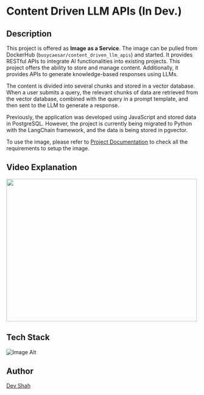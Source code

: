 # Content Driven LLM APIs (In Dev.)

## Description

This project is offered as **Image as a Service**. The image can be pulled from DockerHub (`busycaesar/content_driven_llm_apis`) and started. It provides RESTful APIs to integrate AI functionalities into existing projects. This project offers the ability to store and manage content. Additionally, it provides APIs to generate knowledge-based responses using LLMs.

The content is divided into several chunks and stored in a vector database. When a user submits a query, the relevant chunks of data are retrieved from the vector database, combined with the query in a prompt template, and then sent to the LLM to generate a response.

Previously, the application was developed using JavaScript and stored data in PostgreSQL. However, the project is currently being migrated to Python with the LangChain framework, and the data is being stored in pgvector.

To use the image, please refer to [Project Documentation](./documentation.md) to check all the requirements to setup the image.

## Video Explanation

[<img src="https://img.youtube.com/vi/R7Xiv3iG7Fg/0.jpg" width="500" height="375"
/>](https://www.youtube.com/embed/R7Xiv3iG7Fg)

## Tech Stack

![Image Alt](https://skillicons.dev/icons?i=nextjs,firebase)

## Author

[Dev Shah](https://github.com/busycaesar)
